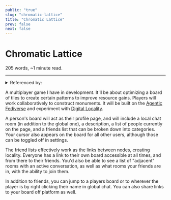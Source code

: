 ```yaml
---
public: "true"
slug: "chromatic-lattice"
title: "Chromatic Lattice"
prev: false
next: false
---
```

<script setup>
import { data } from '../../git.data.ts';
import { useData } from 'vitepress';
const pageData = useData();
</script>
<h1 class="p-name">Chromatic Lattice</h1>
<p>205 words, ~1 minute read. <span v-html="data[`site/${pageData.page.value.relativePath}`]" /></p>
<hr/>

<details><summary>Referenced by:</summary><a href="/garden/digital-locality/index.md">Digital Locality</a><a href="/garden/fedi-v2/index.md">Fedi v2</a><a href="/garden/incremental-social/index.md">Incremental Social</a><a href="/now/index">/now</a></details>

A multiplayer game I have in development. It'll be about optimizing a board of tiles to create certain patterns to improve resource gains. Players will work collaboratively to construct monuments. It will be built on the [Agentic Fediverse](/garden/fedi-v2/index.md) and experiment with [Digital Locality](/garden/digital-locality/index.md).

A person's board will act as their profile page, and will include a local chat room (in addition to the global one), a description, a list of people currently on the page, and a friends list that can be broken down into categories. Your cursor also appears on the board for all other users, although those can be toggled off in settings.

The friend lists effectively work as the links between nodes, creating locality. Everyone has a link to their own board accessible at all times, and from there to their friends. You'd also be able to see a list of "adjacent" rooms with an active conversation, as well as what rooms your friends are in, with the ability to join them.

In addition to friends, you can jump to a players board or to wherever the player is by right clicking their name in global chat. You can also share links to your board off platform as well.
